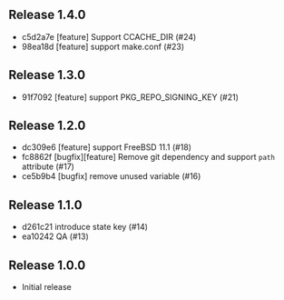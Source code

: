 ## Release 1.4.0

* c5d2a7e [feature] Support CCACHE_DIR (#24)
* 98ea18d [feature] support make.conf (#23)

## Release 1.3.0

* 91f7092 [feature] support PKG_REPO_SIGNING_KEY (#21)

## Release 1.2.0

* dc309e6 [feature] support FreeBSD 11.1 (#18)
* fc8862f [bugfix][feature] Remove git dependency and support `path` attribute (#17)
* ce5b9b4 [bugfix] remove unused variable (#16)

## Release 1.1.0

* d261c21 introduce state key (#14)
* ea10242 QA (#13)

## Release 1.0.0

* Initial release

